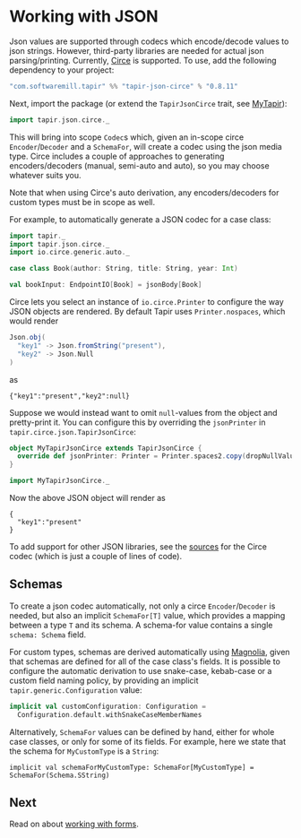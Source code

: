 # Working with JSON

Json values are supported through codecs which encode/decode values to json strings. However, third-party libraries are
needed for actual json parsing/printing. Currently, [Circe](https://github.com/circe/circe) is supported. To use, add
the following dependency to your project:

```scala
"com.softwaremill.tapir" %% "tapir-json-circe" % "0.8.11"
```

Next, import the package (or extend the `TapirJsonCirce` trait, see [MyTapir](../mytapir.html)):

```scala
import tapir.json.circe._
```

This will bring into scope `Codec`s which, given an in-scope circe `Encoder`/`Decoder` and a `SchemaFor`, will create a
codec using the json media type. Circe includes a couple of approaches to generating encoders/decoders (manual,
semi-auto and auto), so you may choose whatever suits you. 

Note that when using Circe's auto derivation, any encoders/decoders for custom types must be in scope as well.

For example, to automatically generate a JSON codec for a case class:

```scala
import tapir._
import tapir.json.circe._
import io.circe.generic.auto._

case class Book(author: String, title: String, year: Int)

val bookInput: EndpointIO[Book] = jsonBody[Book]
```

Circe lets you select an instance of `io.circe.Printer` to configure the way JSON objects are rendered. By default Tapir uses `Printer.nospaces`, which would render
```scala
Json.obj(
  "key1" -> Json.fromString("present"),
  "key2" -> Json.Null
)
```
as
```
{"key1":"present","key2":null}
```
Suppose we would instead want to omit `null`-values from the object and pretty-print it. 
You can configure this by overriding the `jsonPrinter` in `tapir.circe.json.TapirJsonCirce`:
```scala
object MyTapirJsonCirce extends TapirJsonCirce {
  override def jsonPrinter: Printer = Printer.spaces2.copy(dropNullValues = true)
}

import MyTapirJsonCirce._
```
Now the above JSON object will render as 
```
{
  "key1":"present"
}
```

To add support for other JSON libraries, see the 
[sources](https://github.com/softwaremill/tapir/blob/master/json/circe/src/main/scala/tapir/json/circe/TapirJsonCirce.scala) 
for the Circe codec (which is just a couple of lines of code).

## Schemas

To create a json codec automatically, not only a circe `Encoder`/`Decoder` is needed, but also an implicit
`SchemaFor[T]` value, which provides a mapping between a type `T` and its schema. A schema-for value contains a single
`schema: Schema` field.

For custom types, schemas are derived automatically using [Magnolia](https://propensive.com/opensource/magnolia/), given
that schemas are defined for all of the case class's fields. It is possible to configure the automatic derivation to use
snake-case, kebab-case or a custom field naming policy, by providing an implicit `tapir.generic.Configuration` value:

```scala
implicit val customConfiguration: Configuration =
  Configuration.default.withSnakeCaseMemberNames
```

Alternatively, `SchemaFor` values can be defined by hand, either for whole case classes, or only for some of its fields.
For example, here we state that the schema for `MyCustomType` is a `String`:

```
implicit val schemaForMyCustomType: SchemaFor[MyCustomType] = SchemaFor(Schema.SString)
```

## Next

Read on about [working with forms](forms.html).
